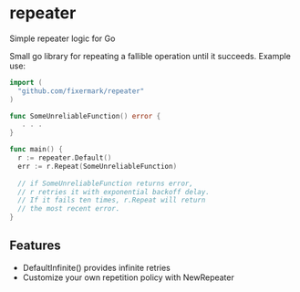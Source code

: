 # repeater
Simple repeater logic for Go

Small go library for repeating a fallible operation until it succeeds. Example use:

```go
import (
  "github.com/fixermark/repeater"
)

func SomeUnreliableFunction() error {
   . . .
}

func main() {
  r := repeater.Default()
  err := r.Repeat(SomeUnreliableFunction)
  
  // if SomeUnreliableFunction returns error,
  // r retries it with exponential backoff delay.
  // If it fails ten times, r.Repeat will return
  // the most recent error.
}
```

## Features

* DefaultInfinite() provides infinite retries
* Customize your own repetition policy with NewRepeater
